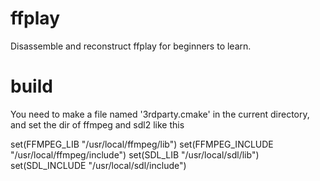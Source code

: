# ffplay
Disassemble and reconstruct ffplay for beginners to learn.

# build
You need to make a file named '3rdparty.cmake' in the current directory,
and set the dir of ffmpeg and sdl2 like this

set(FFMPEG_LIB "/usr/local/ffmpeg/lib")
set(FFMPEG_INCLUDE "/usr/local/ffmpeg/include")
set(SDL_LIB "/usr/local/sdl/lib")
set(SDL_INCLUDE "/usr/local/sdl/include")
